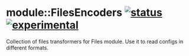 # module::FilesEncoders [![status](https://github.com/Wandalen/wFilesEncoders/workflows/publish/badge.svg)](https://github.com/Wandalen/wFilesEncoders/actions?query=workflow%3Apublish) [![experimental](https://img.shields.io/badge/stability-experimental-orange.svg)](https://github.com/emersion/stability-badges#experimental)

Collection of files transformers for Files module. Use it to read configs in different formats.






































